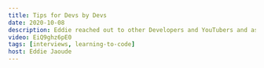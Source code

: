 ```yaml
---
title: Tips for Devs by Devs
date: 2020-10-08
description: Eddie reached out to other Developers and YouTubers and asked them for their top 3 tips they would give to coders. Here are their tips!
video: EiQ9ghz6pE0
tags: [interviews, learning-to-code]
host: Eddie Jaoude
---
```

